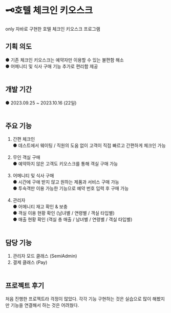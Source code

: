 # 🗝호텔 체크인 키오스크
only 자바로 구현한 호텔 체크인 키오스크 프로그램

## 기획 의도
● 기존 체크인 키오스크는 예약자만 이용할 수 있는 불편함 해소<br>
● 어메니티 및 식사 구매 기능 추가로 편리함 제공<br><br>

## 개발 기간
● 2023.09.25 ~ 2023.10.16 (22일)<br><br>

## 주요 기능
1) 간편 체크인<br>
   ● 데스트에서 웨이팅 / 직원의 도움 없이 고객이 직접 빠르고 간편하게 체크인 가능<br><br>
2) 무인 객실 구매<br>
   ● 예약하지 않은 고객도 키오스크를 통해 객실 구매 가능<br><br>
3) 어메니티 및 식사 구매<br>
   ● 시간에 구애 받지 않고 원하는 제품과 서비스 구매 가능<br>
   ● 투숙객만 이용 가능한 기능으로 예약 번호 입력 후 구매 가능<br><br>
5) 관리자<br>
   ● 어메니티 재고 확인 & 보충<br>
   ● 객실 이용 현황 확인 (남녀별 / 연령별 / 객실 타입별)<br>
   ● 매출 현황 확인 (객실 총 매출 / 남녀별 / 연령별 / 객실 타입별)<br><br>
   
## 담당 기능
1) 관리자 모드 클래스 (SemiAdmin)
2) 결제 클래스 (Pay)<br><br>

## 프로젝트 후기
처음 진행한 프로젝트라 걱정이 많았다.
각각 기능 구현하는 것은 실습으로 많이 해봤지만 기능을 연결해서 하는 것은 어려웠다.

